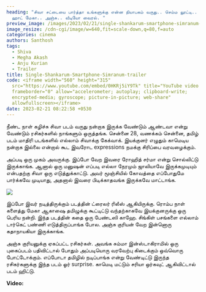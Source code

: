```yaml
---
heading: "சிவா சட்டையை பார்த்தா உங்களுக்கு என்ன நியாபகம் வருது.. செம்ம லூட்டி..
  ஹாட் மேகா.. அஞ்சு.. வீடியோ வைரல். "
preview_image: /images/2023/02/21/single-shankarum-smartphone-simranum-trailer-2-.jpg
image_resize: /cdn-cgi/image/w=640,fit=scale-down,q=80,f=auto
categories: cinema
authors: Santhosh
tags:
  - Shiva
  - Megha Akash
  - Anju Kurian
  - Trailer
title: Single-Shankarum-Smartphone-Simranum-trailer
code: <iframe width="560" height="315"
  src="https://www.youtube.com/embed/0HKRj5iY9Tk" title="YouTube video player"
  frameborder="0" allow="accelerometer; autoplay; clipboard-write;
  encrypted-media; gyroscope; picture-in-picture; web-share"
  allowfullscreen></iframe>
date: 2023-02-21 08:22:58 +0530
---
```

நீண்ட நாள் கழிச்சு சிவா படம் வருது நன்றாக இருக்க வேண்டும் ஆண்டவா என்று வேண்டும் ரசிகர்களில் நாங்களும் ஒருத்தங்க. சென்னை 28, வணக்கம் சென்னை, தமிழ் படம் மாதிரி படங்களில் எல்லாம் சிவாக்கு கேக்வாக். இயக்குனர் எழுதும் காமெடிய நன்றாக இல்லை என்றால் கூட இவரோட expressions நமக்கு சிரிப்பை வரவழைக்கும். 

அப்படி ஒரு முகம் அவருக்கு. இப்போ வேற இவரை ரோஹித் சர்மா என்று சொல்லிட்டு இருக்காங்க. ஆனால் ஒரு மனுஷன் எப்படி எல்லா நேரமும் ஜாலியாவே இருக்கமுடியும் என்பதற்கு சிவா ஒரு எடுத்துக்காட்டு. அவர் மூஞ்சியில் கோவத்தை எப்போதுமே பார்க்கவே முடியாது, அதனால் இவரை பிடிக்காதவங்க இருக்கவே மாட்டாங்க.

![](/images/2023/02/21/single-shankarum-smartphone-simranum-trailer-1-.jpg)

இப்போ இவர் நடித்திருக்கும் படத்தின் ட்ரைலர் ரிலீஸ் ஆகியிருக்கு. ரொம்ப நாள் களைத்து மேகா ஆகாஷை தமிழுக்கு கூட்டிட்டு வந்தற்காகவே இயக்குனருக்கு ஒரு பெரிய நன்றி. இந்த படத்தின் கதை ஒரு பேண்டஸி காஹே. சிங்கிள் பசங்களை எல்லாம் டார்கெட் பண்ணி எடுத்திருப்பாங்க போல. அஞ்சு குரியன் வேற இன்னொரு கதாநாயகியா இருக்காங்க. 

அஞ்சு குரியனுக்கு ஏகப்பட்ட ரசிகர்கள். அவங்க சும்மா இன்ஸ்டாகிராமில் ஒரு புகைப்படம் பதிவிட்டால் போதும் அப்படியொரு வரவேற்பு கிடைக்கும் ஒவ்வொரு போட்டோக்கும். எப்போடா தமிழில் நடிப்பாங்க என்று வேண்டிட்டு இருந்த ரசிகர்களுக்கு இந்த படம் ஓர் surprise. காமெடி மட்டும் சரியா ஒர்கவுட் ஆகிவிட்டால் படம் ஹிட்டு. 

**V﻿ideo:**